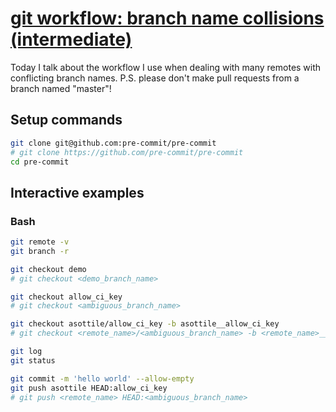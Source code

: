 # [git workflow: branch name collisions (intermediate)](https://youtu.be/XHU3Kvudraw)

Today I talk about the workflow I use when dealing with many remotes with conflicting branch names.  P.S. please don't make pull requests from a branch named "master"!

## Setup commands

```bash
git clone git@github.com:pre-commit/pre-commit
# git clone https://github.com/pre-commit/pre-commit
cd pre-commit
```

## Interactive examples

### Bash

```bash
git remote -v
git branch -r

git checkout demo
# git checkout <demo_branch_name>

git checkout allow_ci_key
# git checkout <ambiguous_branch_name>

git checkout asottile/allow_ci_key -b asottile__allow_ci_key
# git checkout <remote_name>/<ambiguous_branch_name> -b <remote_name>__<ambiguous_branch_name>

git log
git status

git commit -m 'hello world' --allow-empty
git push asottile HEAD:allow_ci_key
# git push <remote_name> HEAD:<ambiguous_branch_name>
```
